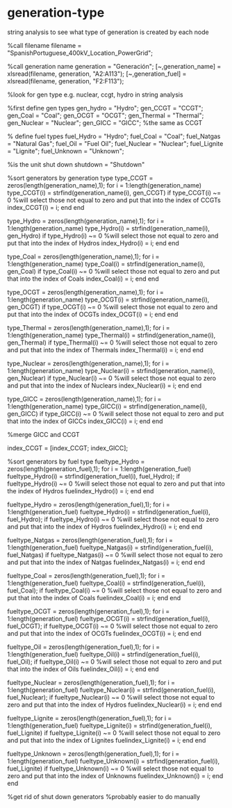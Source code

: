 # generation-type
string analysis to see what type of generation is created by each node

%call filename
filename = "SpanishPortuguese_400kV_Location_PowerGrid";

%call generation name
generation = "Generación";
[~,generation_name] = xlsread(filename, generation, "A2:A113");
[~,generation_fuel] = xlsread(filename, generation, "F2:F113");


%look for gen type e.g. nuclear, ccgt, hydro in string analysis

%first define gen types
gen_hydro = "Hydro";
gen_CCGT = "CCGT";
gen_Coal = "Coal";
gen_OCGT = "OCGT";
gen_Thermal = "Thermal";
gen_Nuclear = "Nuclear";
gen_GICC = "GICC"; %the same as CCGT

% define fuel types
fuel_Hydro = "Hydro";
fuel_Coal = "Coal";
fuel_Natgas = "Natural Gas";
fuel_Oil = "Fuel Oil";
fuel_Nuclear = "Nuclear";
fuel_Lignite = "Lignite";
fuel_Unknown = "Unknown";

%is the unit shut down
shutdown = "Shutdown"

%sort generators by generation type
type_CCGT = zeros(length(generation_name),1);
for i = 1:length(generation_name)
  type_CCGT(i) = strfind(generation_name(i), gen_CCGT)
  if type_CCGT(i) ~= 0 %will select those not equal to zero and put that into the index of CCGTs
    index_CCGT(i) = i;
  end
end

type_Hydro = zeros(length(generation_name),1);
for i = 1:length(generation_name)
  type_Hydro(i) = strfind(generation_name(i), gen_Hydro)
  if type_Hydro(i) ~= 0 %will select those not equal to zero and put that into the index of Hydros
    index_Hydro(i) = i;
  end
end

type_Coal = zeros(length(generation_name),1);
for i = 1:length(generation_name)
  type_Coal(i) = strfind(generation_name(i), gen_Coal)
  if type_Coal(i) ~= 0 %will select those not equal to zero and put that into the index of Coals
    index_Coal(i) = i;
  end
end

type_OCGT = zeros(length(generation_name),1);
for i = 1:length(generation_name)
  type_OCGT(i) = strfind(generation_name(i), gen_OCGT)
  if type_OCGT(i) ~= 0 %will select those not equal to zero and put that into the index of OCGTs
    index_OCGT(i) = i;
  end
end

type_Thermal = zeros(length(generation_name),1);
for i = 1:length(generation_name)
  type_Thermal(i) = strfind(generation_name(i), gen_Thermal)
  if type_Thermal(i) ~= 0 %will select those not equal to zero and put that into the index of Thermals
    index_Thermal(i) = i;
  end
end

type_Nuclear = zeros(length(generation_name),1);
for i = 1:length(generation_name)
  type_Nuclear(i) = strfind(generation_name(i), gen_Nuclear)
  if type_Nuclear(i) ~= 0 %will select those not equal to zero and put that into the index of Nuclears
    index_Nuclear(i) = i;
  end
end


type_GICC = zeros(length(generation_name),1);
for i = 1:length(generation_name)
  type_GICC(i) = strfind(generation_name(i), gen_GICC)
  if type_GICC(i) ~= 0 %will select those not equal to zero and put that into the index of GICCs
    index_GICC(i) = i;
  end
end

%merge GICC and CCGT

index_CCGT = [index_CCGT; index_GICC];


%sort generators by fuel type
fueltype_Hydro = zeros(length(generation_fuel),1);
for i = 1:length(generation_fuel)
  fueltype_Hydro(i) = strfind(generation_fuel(i), fuel_Hydro);
  if fueltype_Hydro(i) ~= 0 %will select those not equal to zero and put that into the index of Hydros
    fuelindex_Hydro(i) = i;
  end
end


fueltype_Hydro = zeros(length(generation_fuel),1);
for i = 1:length(generation_fuel)
  fueltype_Hydro(i) = strfind(generation_fuel(i), fuel_Hydro);
  if fueltype_Hydro(i) ~= 0 %will select those not equal to zero and put that into the index of Hydros
    fuelindex_Hydro(i) = i;
  end
end

fueltype_Natgas = zeros(length(generation_fuel),1);
for i = 1:length(generation_fuel)
  fueltype_Natgas(i) = strfind(generation_fuel(i), fuel_Natgas)
  if fueltype_Natgas(i) ~= 0 %will select those not equal to zero and put that into the index of Natgas
    fuelindex_Natgas(i) = i;
  end
end


fueltype_Coal = zeros(length(generation_fuel),1);
for i = 1:length(generation_fuel)
  fueltype_Coal(i) = strfind(generation_fuel(i), fuel_Coal);
  if fueltype_Coal(i) ~= 0 %will select those not equal to zero and put that into the index of Coals
    fuelindex_Coal(i) = i;
  end
end


fueltype_OCGT = zeros(length(generation_fuel),1);
for i = 1:length(generation_fuel)
  fueltype_OCGT(i) = strfind(generation_fuel(i), fuel_OCGT);
  if fueltype_OCGT(i) ~= 0 %will select those not equal to zero and put that into the index of OCGTs
    fuelindex_OCGT(i) = i;
  end
end

fueltype_Oil = zeros(length(generation_fuel),1);
for i = 1:length(generation_fuel)
  fueltype_Oil(i) = strfind(generation_fuel(i), fuel_Oil);
  if fueltype_Oil(i) ~= 0 %will select those not equal to zero and put that into the index of Oils
    fuelindex_Oil(i) = i;
  end
end

fueltype_Nuclear = zeros(length(generation_fuel),1);
for i = 1:length(generation_fuel)
  fueltype_Nuclear(i) = strfind(generation_fuel(i), fuel_Nuclear);
  if fueltype_Nuclear(i) ~= 0 %will select those not equal to zero and put that into the index of Hydros
    fuelindex_Nuclear(i) = i;
  end
end

fueltype_Lignite = zeros(length(generation_fuel),1);
for i = 1:length(generation_fuel)
  fueltype_Lignite(i) = strfind(generation_fuel(i), fuel_Lignite)
  if fueltype_Lignite(i) ~= 0 %will select those not equal to zero and put that into the index of Lignites
    fuelindex_Lignite(i) = i;
  end
end

fueltype_Unknown = zeros(length(generation_fuel),1);
for i = 1:length(generation_fuel)
  fueltype_Unknown(i) = strfind(generation_fuel(i), fuel_Lignite)
  if fueltype_Unknown(i) ~= 0 %will select those not equal to zero and put that into the index of Unknowns
    fuelindex_Unknown(i) = i;
  end
end



%get rid of shut down generators
%probably easier to do manually
